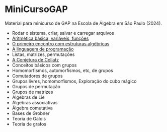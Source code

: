 # MiniCursoGAP

Material para minicurso de GAP na Escola de Álgebra em São Paulo (2024).

- Rodar o sistema, criar, salvar e carregar arquivos
- [Aritmética básica, variáveis, funções](arith.html)
- [O primeiro encontro com estruturas algébricas](estrut.html)
- [A linguagem de programação](ling.html)
- Listas, matrizes, permutações
- [A Conjetura de Collatz](collatz.html)
- Conceitos básicos com grupos
- Homomorfismos, automorfismos, etc, de grupos
- Comutadores de grupos
- Grupos livres, homomorfismos, Exploração do cubo mágico
- Grupos de permutação
- Grupos de matrizes
- Álgebras de Lie
- Álgebras associativas
- Álgebra comutativa
- Bases de Grobner
- Teoria de Galois
- Teoria de grafos
  
